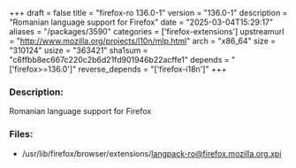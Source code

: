+++
draft = false
title = "firefox-ro 136.0-1"
version = "136.0-1"
description = "Romanian language support for Firefox"
date = "2025-03-04T15:29:17"
aliases = "/packages/3590"
categories = ['firefox-extensions']
upstreamurl = "http://www.mozilla.org/projects/l10n/mlp.html"
arch = "x86_64"
size = "310124"
usize = "363421"
sha1sum = "c6ffbb8ec667c220c2b6d21fd901946b22acffe1"
depends = "['firefox>=136.0']"
reverse_depends = "['firefox-i18n']"
+++
### Description: 
Romanian language support for Firefox

### Files: 
* /usr/lib/firefox/browser/extensions/langpack-ro@firefox.mozilla.org.xpi
